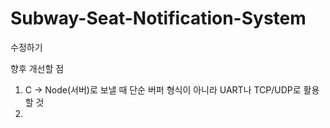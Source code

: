 # Subway-Seat-Notification-System
수정하기

향후 개선할 점
1. C -> Node(서버)로 보낼 때 단순 버퍼 형식이 아니라 UART나 TCP/UDP로 활용할 것
2. 
